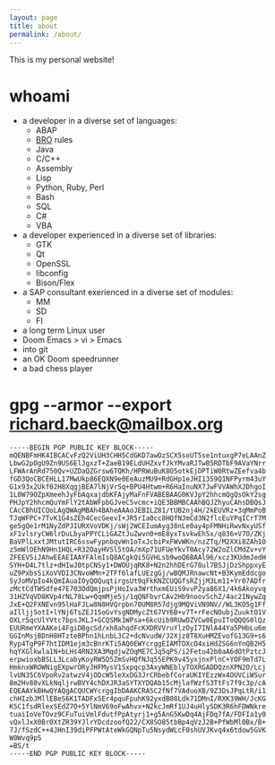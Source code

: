 ```yaml
---
layout: page
title: about
permalink: /about/
---
```


This is my personal website!

# whoami

- a developer in a diverse set of languages:
  - ABAP
  - [BRO](https://brobots.info) rules 
  - Java
  - C/C++
  - Assembly
  - Lisp
  - Python, Ruby, Perl
  - Bash
  - SQL
  - C#
  - VBA
- a developer experienced in a diverse set of libraries:
  - GTK
  - Qt
  - OpenSSL
  - libconfig
  - Bison/Flex
- a SAP consultant exerienced in a diverse set of modules:
  - MM
  - SD
  - FI
- a long term Linux user
- Doom Emacs > vi > Emacs
- into git
- an OK Doom speedrunner
- a bad chess player

# gpg --armor --export richard.baeck@mailbox.org

    -----BEGIN PGP PUBLIC KEY BLOCK-----
    mQENBFmHK4IBCACvFzQ2ViUH3CHH5CdGKD7awOzSCX5soUT5se1ntuxgP7eLAAnZ
    LbwG2pOgU9Zn9US6ElJgxzT+ZaeB19ELdUHZxvfJkYMvaRJTwB5RDTbF9AVaYNrr
    LFWArAnRd750Qv+UZDaQZGrsw6TQKh/HPRWuBuK8O5otkEjDPTiW0RtwZEefva4b
    fGD3QoCBCEHLL17MwUkp86EQXN9e0EeAuzMU9+RdGHp1eJHI1359Q1NFPyrm43uY
    G1x93x2Ukf02H8XqgjBEA7lNjVrSq+BPU4Htwm+R6HaInuNX7JwFVVAWhXJDhgoI
    1L0W79OZpXmeehJyFbAqxajdbKFAjyMaFnFVABEBAAG0KVJpY2hhcmQgQsOkY2sg
    PHJpY2hhcmQuYmFlY2tAbWFpbGJveC5vcmc+iQE3BBMBCAAhBQJZhyuCAhsDBQsJ
    CAcCBhUICQoLAgQWAgMBAh4BAheAAAoJEBILZ81/tUB2nj4H/2kEUVRz+3qMmPoB
    TJqWFPC+7TvK1G4sZEh4CecGeevI+JR5rIa0cc8HQfNJmCd3N2flcEuYPqICrT7M
    ge5gQe1rM1NyZdPJIURXVoVDKj/sWj2WCEIumAyg38nLe0ay4pFMNHiRwvNxyUSf
    xF1vlsryCW6lrDuLbyaPPYCLiGAZtJuZwvn0+mE8yxTsvkwEh5x/q836+V7O/ZKj
    BaVPlLxxtJMtutIRC6sswFypnbqvWn1oTxJcbiPxFWvWKn/nzZTq/M2XXi8ZAh1O
    z5mWlOEhN9Hn1HQL+R32OayHVSl5tOA/mXp71UFUeYkvT0Acy72W2oZlCMdZv+vY
    ZFEEV5iJAhwEEAEIAAYFAlmIsQ8ACgkQi5GVHLsb9woQ6BAAl96/xcz3KUdmJedH
    SYH+D4L7tlz+dHIwJ0tpCNSy1+DWOUjqRK8+N2n2hhDErG78ul7BSJjDzShppxyE
    uZ9PxbsSiXoVVDI3CNvoWMn+2TFf6lafLUEzgGj/wBQMJRnawcNt+B3KymEddcgo
    SyJoMVpIo4kQmIAuaIOyQOQuqtirgsUt9qFkKNZCUQGfsRZjjM3Lm11+Yr07ADfr
    zMctCdTWSdfe47E703OdQmjpsPjHoIva3WrthxmEUiS9vvP2ya86X1/4k6Akoyvq
    31HZVqVD8KVp4rNL78Lw+QqmMje5j/1qQNFbvrCAv2Hb9noovSchZ/4ac2INywZq
    JxE+Q2FXNEvn95lHaFJLw8N8HVQrpbn70UM8R57djg9MQViVN9NV//WL3KO5g1Ff
    aIlljj5otI+lYNj6TsZEJ15oGvYsgNDMycZt67VY6B+v7T+rFecNOubjZuuktO1V
    OXLr5qcUlYVtc7bpsJKLJ+GCQSMk1WPsa+6kcUib9RUwDZVCw0EpuIToQQQS0lQz
    EUURmeYXAAKei4FgiDBgcSd/xh8ahqdFcKXDRVVruYlzOyI7INlA44Ya5PHbLu6m
    GGInMsjBDnH8HTzteBPhn1hLnbL3C2+dcNvudW/J2Xjz8T8XuHMZEvofG13G9+s6
    Ryp4TgP9F7htIDM1ejm3cBnrKTi5AQ0EWYcrggEIAMTOXcO4xiHdZSG6nYnQB2H5
    hqYXGlkwla1N+bLHs4RN2XA3MqdjwZOqME7CJq5qPS/i2Fetu42b0aA6dOtPztcJ
    erpwioxbBSLL3LcabyKoyRW5D5ZmSvHQfNJq55EPK9v45yxjnxPlnC+YOF9mTd7L
    HmknxWROWNigEXpwrORyJHFMysV1Sxpqcp3AxyWNEblyTOXRGADDQznXPN2O/Lcj
    lvUN35C6VpoRv2atwzV4jODcW5leXxDG3JrCRbebfCoraUKIYEzzWx4OUVCiWSur
    8m2Hv88vXLkNqljrwBVY4chDXJR3aSYTXYDQAb15cMjlafWzfS3TtFs7f9c3p/cA
    EQEAAYkBHwQYAQgACQUCWYcrggIbDAAKCRASC2fNf7VAduoXB/9Z3DsJPqLtR/i1
    chHIzbJMllEBeS6K1TADFxSEr4pquFpuhK92yxdB08Ldk71DMnI/RXK39WH/JcKG
    K5C1fsdRlexSEdZ7O+5YlNmV69oFwAhvx+N2kcJmRf1UJ4uHlySDK3R6hFDWNkre
    tuaiIoVeTOvz9CFuTuiVmlFdutfPpAtyrj1+g5AnG5KwDq4AjFDq7fA/FDFIa1y0
    vQxlJxX0Br0XtZR39YJlrYDcdzoofQ22/CX8SO85tbBp4qVzJ2B+PfWbMl0Bx/B+
    7J/fSzdC++4JHnI39diPFPWtAteWkGQNpTu5NsydWLcF0shUVJKvq4x6tdow5GVK
    W0Wvq9pS
    =BS/t
    -----END PGP PUBLIC KEY BLOCK-----
